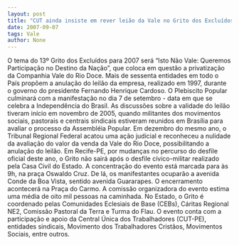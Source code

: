 ```yaml
---
layout: post
title: "CUT ainda insiste em rever leião da Vale no Grito dos Excluídos"
date: 2007-09-07
tags: Vale
author: None
---
```

O tema do 13&ordm; Grito dos Exclu&iacute;dos para 2007 ser&aacute; &ldquo;Isto N&atilde;o Vale: Queremos Participa&ccedil;&atilde;o no Destino da Na&ccedil;&atilde;o&rdquo;, que coloca em quest&atilde;o a privatiza&ccedil;&atilde;o da Companhia Vale do Rio Doce. Mais de sessenta entidades em todo o Pa&iacute;s prop&otilde;em a anula&ccedil;&atilde;o do leil&atilde;o da empresa, realizado em 1997, durante o governo do presidente Fernando Henrique Cardoso. O Plebiscito Popular culminar&aacute; com a manifesta&ccedil;&atilde;o no dia 7 de setembro - data em que se celebra a Independ&ecirc;ncia do Brasil. 
As discuss&otilde;es sobre a validade do leil&atilde;o tiveram in&iacute;cio em novembro de 2005, quando militantes dos movimentos sociais, pastorais e centrais sindicais estiveram reunidos em Bras&iacute;lia para avaliar o processo da Assembl&eacute;ia Popular. Em dezembro do mesmo ano, o Tribunal Regional Federal acatou uma a&ccedil;&atilde;o judicial e reconheceu a nulidade da avalia&ccedil;&atilde;o do valor da venda da Vale do Rio Doce, possibilitando a anula&ccedil;&atilde;o do leil&atilde;o. 
Em Recife-PE, por mudan&ccedil;as no percurso do desfile oficial deste ano, o Grito n&atilde;o sair&aacute; ap&oacute;s o desfile c&iacute;vico-militar realizado pela Casa Civil do Estado. A concentra&ccedil;&atilde;o do evento est&aacute; marcada para &agrave;s 9h, na pra&ccedil;a Oswaldo Cruz. De l&aacute;, os manifestantes ocupar&atilde;o a avenida Conde da Boa Vista, sentido avenida Guararapes. O encerramento acontecer&aacute; na Pra&ccedil;a do Carmo. A comiss&atilde;o organizadora do evento estima uma m&eacute;dia de oito mil pessoas na caminhada. 
No Estado, o Grito &eacute; coordenado pelas Comunidades Eclesiais de Base (CEBs), C&aacute;ritas Regional NE2, Comiss&atilde;o Pastoral da Terra e Turma do Flau. O evento conta com a participa&ccedil;&atilde;o e apoio da Central &Uacute;nica dos Trabalhadores (CUT-PE), entidades sindicais, Movimento dos Trabalhadores Crist&atilde;os, Movimentos Sociais, entre outros. 